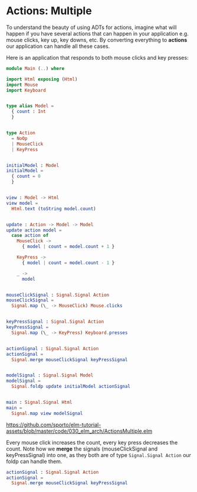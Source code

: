 # Actions: Multiple

To understand the beauty of using ADTs for actions, imagine what will happen if you have several actions that can happen in your application e.g. mouse clicks, key up, key downs, etc. By converting everything to __actions__ our application can handle all these cases.

Here is an application that responds to both mouse clicks and key presses:

```elm
module Main (..) where

import Html exposing (Html)
import Mouse
import Keyboard


type alias Model =
  { count : Int
  }


type Action
  = NoOp
  | MouseClick
  | KeyPress


initialModel : Model
initialModel =
  { count = 0
  }


view : Model -> Html
view model =
  Html.text (toString model.count)


update : Action -> Model -> Model
update action model =
  case action of
    MouseClick ->
      { model | count = model.count + 1 }

    KeyPress ->
      { model | count = model.count - 1 }

    _ ->
      model


mouseClickSignal : Signal.Signal Action
mouseClickSignal =
  Signal.map (\_ -> MouseClick) Mouse.clicks


keyPressSignal : Signal.Signal Action
keyPressSignal =
  Signal.map (\_ -> KeyPress) Keyboard.presses


actionSignal : Signal.Signal Action
actionSignal =
  Signal.merge mouseClickSignal keyPressSignal


modelSignal : Signal.Signal Model
modelSignal =
  Signal.foldp update initialModel actionSignal


main : Signal.Signal Html
main =
  Signal.map view modelSignal
```

<https://github.com/sporto/elm-tutorial-assets/blob/master/code/030_elm_arch/ActionsMultiple.elm>

Every mouse click increases the count, every key press decreases the count. Note how we __merge__ the signals (mouseClickSignal and keyPressSignal) into one, as they both are of type `Signal.Signal Action` our foldp can handle them.

```elm
actionSignal : Signal.Signal Action
actionSignal =
  Signal.merge mouseClickSignal keyPressSignal
```
